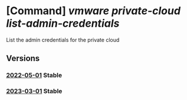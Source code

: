 # [Command] _vmware private-cloud list-admin-credentials_

List the admin credentials for the private cloud

## Versions

### [2022-05-01](/Resources/mgmt-plane/L3N1YnNjcmlwdGlvbnMve30vcmVzb3VyY2Vncm91cHMve30vcHJvdmlkZXJzL21pY3Jvc29mdC5hdnMvcHJpdmF0ZWNsb3Vkcy97fS9saXN0YWRtaW5jcmVkZW50aWFscw==/2022-05-01.xml) **Stable**

<!-- mgmt-plane /subscriptions/{}/resourcegroups/{}/providers/microsoft.avs/privateclouds/{}/listadmincredentials 2022-05-01 -->

### [2023-03-01](/Resources/mgmt-plane/L3N1YnNjcmlwdGlvbnMve30vcmVzb3VyY2Vncm91cHMve30vcHJvdmlkZXJzL21pY3Jvc29mdC5hdnMvcHJpdmF0ZWNsb3Vkcy97fS9saXN0YWRtaW5jcmVkZW50aWFscw==/2023-03-01.xml) **Stable**

<!-- mgmt-plane /subscriptions/{}/resourcegroups/{}/providers/microsoft.avs/privateclouds/{}/listadmincredentials 2023-03-01 -->
